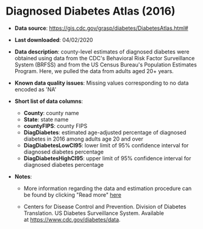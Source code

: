 # Diagnosed Diabetes Atlas (2016)

- **Data source**: https://gis.cdc.gov/grasp/diabetes/DiabetesAtlas.html#

- **Last downloaded**: 04/02/2020

- **Data description**: county-level estimates of diagnosed diabetes were obtained using data from the CDC's Behavioral Risk Factor Surveillance System (BRFSS) and from the US Census Bureau's Population Estimates Program. Here, we pulled the data from adults aged 20+ years.

- **Known data quality issues**: Missing values corresponding to no data encoded as 'NA'

- **Short list of data columns**: 
	- **County**: county name
	- **State**: state name
	- **countyFIPS**: county FIPS
	- **DiagDiabetes**: estimated age-adjusted percentage of diagnosed diabetes in 2016 among adults age 20 and over
	- **DiagDiabetesLowCI95**: lower limit of 95% confidence interval for diagnosed diabetes percentage
	- **DiagDiabetesHighCI95**: upper limit of 95% confidence interval for diagnosed diabetes percentage

- **Notes**:

	- More information regarding the data and estimation procedure can be found by clicking "Read more" [here](https://dataverse.harvard.edu/dataset.xhtml?persistentId=doi:10.7910/DVN/VOQCHQ)

	- Centers for Disease Control and Prevention. Division of Diabetes Translation. US Diabetes Surveillance System. Available at https://www.cdc.gov/diabetes/data.